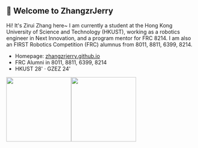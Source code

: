 ## 🙋 Welcome to ZhangzrJerry

Hi! It's Zirui Zhang here~ I am currently a student at the Hong Kong University of Science and Technology (HKUST), working as a robotics engineer in Next Innovation, and a program mentor for FRC 8214. I am also an FIRST Robotics Competition (FRC) alumnus from 8011, 8811, 6399, 8214.

- Homepage: [zhangzrjerry.github.io](https://zhangzrjerry.github.io)
- FRC Alumni in 8011, 8811, 6399, 8214
- HKUST 28' · GZEZ 24'

<a href="https://jhhuang.tech/"><img height="173px" src="https://github-readme-stats.vercel.app/api?username=zhangzrjerry&count_private=true&show_icons=true" /><!-- wi*quL3fcV --><img height="173px" src="https://github-readme-stats.vercel.app/api/top-langs/?username=zhangzrjerry&layout=compact" /></a>

